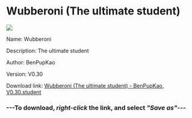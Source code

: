 # Wubberoni (The ultimate student)

<img src = "https://raw.githubusercontent.com/Arbiter1223/Daigaku-Gurashi-Custom-Students/master/Students/Files/Wubberoni%20(The%20ultimate%20student).png">

Name: Wubberoni

Description: The ultimate student

Author: BenPupKao

Version: V0.30

Download link: <a href="https://raw.githubusercontent.com/Arbiter1223/Daigaku-Gurashi-Custom-Students/master/Students/Files/Wubberoni%20(The%20ultimate%20student)%20-%20BenPupKao%2C%20V0.30.student">Wubberoni (The ultimate student) - BenPupKao, V0.30.student</a>

### ---**To download, _right-click_ the link, and select _"Save as"_**---
